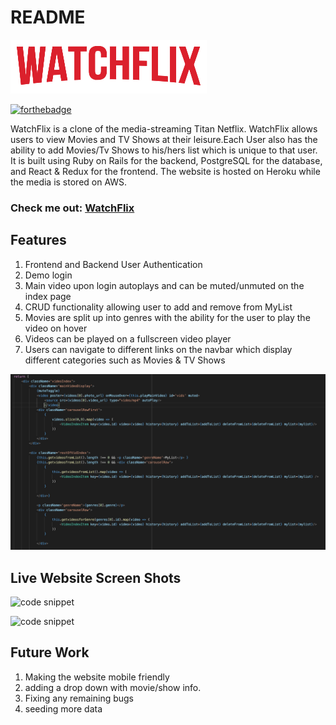 # README

![logo](https://github.com/samisherif95/WatchFlix2.0/blob/master/app/assets/images/logo.png "WatchFlix logo")

[![forthebadge](https://forthebadge.com/images/badges/made-with-javascript.svg)](https://forthebadge.com)

WatchFlix is a clone of the media-streaming Titan Netflix. WatchFlix allows users to view Movies and TV Shows at their leisure.Each User also has the ability to add Movies/Tv Shows to his/hers list which is unique to that user. It is built using Ruby on Rails for the backend, PostgreSQL for the database, and React & Redux for the frontend. The website is hosted on Heroku while the media is stored on AWS.


### Check me out: [WatchFlix](https://watchflix-2.herokuapp.com/#/)

Features
------------
1. Frontend and Backend User Authentication
2. Demo login
3. Main video upon login autoplays and can be muted/unmuted on the index page
4. CRUD functionality allowing user to add and remove from MyList  
5. Movies are split up into genres with the ability for the user to play the video on hover
6. Videos can be played on a fullscreen video player 
7. Users can navigate to different links on the navbar which display different categories such as Movies & TV Shows

![code snippet](https://github.com/samisherif95/WatchFlix2.0/blob/master/app/assets/images/screenshotCode.png "WatchFlix code")

Live Website Screen Shots
------------

![code snippet](https://github.com/samisherif95/WatchFlix2.0/blob/master/app/assets/images/screenshot2.png "WatchFlix live")


![code snippet](https://github.com/samisherif95/WatchFlix2.0/blob/master/app/assets/images/screenshot3.png "WatchFlix live")


Future Work 
------------

1. Making the website mobile friendly
2. adding a drop down with movie/show info.
3. Fixing any remaining bugs
4. seeding more data
